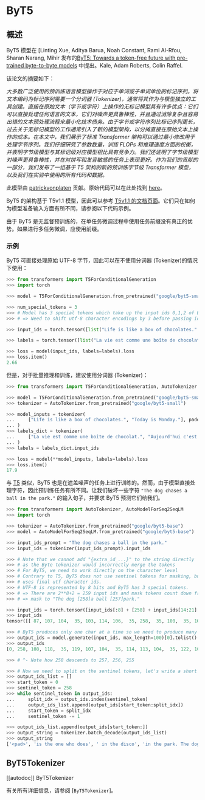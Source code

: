 <!--版权所有 2021 年 The HuggingFace 团队。保留所有权利。
根据 Apache License，Version 2.0（“许可证”）授权；除非符合许可证，否则不得使用此文件。您可以在以下位置获取许可证的副本
http://www.apache.org/licenses/LICENSE-2.0
除非适用法律要求或书面同意，根据许可证分发的软件是按照“按原样”分发的基础，不附带任何形式的保证或条件。请参阅许可证以了解特定语言下的权限和限制。
⚠️请注意，此文件是 Markdown 格式，但包含特定于我们文档构建器（类似于 MDX）的语法，可能无法在您的 Markdown 查看器中正确呈现。
-->
# ByT5

## 概述

ByT5 模型在 [Linting Xue, Aditya Barua, Noah Constant, Rami Al-Rfou, Sharan Narang, Mihir 发布的[ByT5: Towards a token-free future with pre-trained byte-to-byte models](https://arxiv.org/abs/2105.13626) 中提出。Kale, Adam Roberts, Colin Raffel.

该论文的摘要如下：

*大多数广泛使用的预训练语言模型操作于对应于单词或子单词单位的标记序列。将文本编码为标记序列需要一个分词器 (Tokenizer)，通常将其作为与模型独立的工具创建。直接在原始文本（字节或字符）上操作的无标记模型具有许多优点：它们可以直接处理任何语言的文本，它们对噪声更具鲁棒性，并且通过消除复杂且容易出错的文本预处理流程来最小化技术债务。由于字节或字符序列比标记序列更长，过去关于无标记模型的工作通常引入了新的模型架构，以分摊直接在原始文本上操作的成本。在本文中，我们展示了标准 Transformer 架构可以通过最小修改用于处理字节序列。我们仔细研究了参数数量，训练 FLOPs 和推理速度方面的权衡，并表明字节级模型与其标记级对应模型相比具有竞争力。我们还证明了字节级模型对噪声更具鲁棒性，并在对拼写和发音敏感的任务上表现更好。作为我们的贡献的一部分，我们发布了一组基于 T5 架构的新的预训练字节级 Transformer 模型，以及我们在实验中使用的所有代码和数据。* 

此模型由 [patrickvonplaten](https://huggingface.co/patrickvonplaten) 贡献。原始代码可以在此处找到 [here](https://github.com/google-research/byt5)。

ByT5 的架构基于 T5v1.1 模型，因此可以参考 [T5v1.1 的文档页面](t5v1.1)。它们只在如何为模型准备输入方面有所不同，请参阅以下代码示例。

由于 ByT5 是无监督预训练的，在单任务微调过程中使用任务前缀没有真正的优势。如果进行多任务微调，应使用前缀。

### 示例

ByT5 可直接处理原始 UTF-8 字节，因此可以在不使用分词器 (Tokenizer)的情况下使用：

```python
>>> from transformers import T5ForConditionalGeneration
>>> import torch

>>> model = T5ForConditionalGeneration.from_pretrained("google/byt5-small")

>>> num_special_tokens = 3
>>> # Model has 3 special tokens which take up the input ids 0,1,2 of ByT5.
>>> # => Need to shift utf-8 character encodings by 3 before passing ids to model.

>>> input_ids = torch.tensor([list("Life is like a box of chocolates.".encode("utf-8"))]) + num_special_tokens

>>> labels = torch.tensor([list("La vie est comme une boîte de chocolat.".encode("utf-8"))]) + num_special_tokens

>>> loss = model(input_ids, labels=labels).loss
>>> loss.item()
2.66
```

但是，对于批量推理和训练，建议使用分词器 (Tokenizer)：
```python
>>> from transformers import T5ForConditionalGeneration, AutoTokenizer

>>> model = T5ForConditionalGeneration.from_pretrained("google/byt5-small")
>>> tokenizer = AutoTokenizer.from_pretrained("google/byt5-small")

>>> model_inputs = tokenizer(
...     ["Life is like a box of chocolates.", "Today is Monday."], padding="longest", return_tensors="pt"
... )
>>> labels_dict = tokenizer(
...     ["La vie est comme une boîte de chocolat.", "Aujourd'hui c'est lundi."], padding="longest", return_tensors="pt"
... )
>>> labels = labels_dict.input_ids

>>> loss = model(**model_inputs, labels=labels).loss
>>> loss.item()
17.9
```

与 [T5](t5) 类似，ByT5 也是在遮盖噪声的任务上进行训练的。然而，由于模型直接处理字符，因此预训练任务有所不同。让我们破坏一些字符 `"The dog chases a ball in the park."` 的输入句子，并要求 ByT5 预测它们给我们。
```python
>>> from transformers import AutoTokenizer, AutoModelForSeq2SeqLM
>>> import torch

>>> tokenizer = AutoTokenizer.from_pretrained("google/byt5-base")
>>> model = AutoModelForSeq2SeqLM.from_pretrained("google/byt5-base")

>>> input_ids_prompt = "The dog chases a ball in the park."
>>> input_ids = tokenizer(input_ids_prompt).input_ids

>>> # Note that we cannot add "{extra_id_...}" to the string directly
>>> # as the Byte tokenizer would incorrectly merge the tokens
>>> # For ByT5, we need to work directly on the character level
>>> # Contrary to T5, ByT5 does not use sentinel tokens for masking, but instead
>>> # uses final utf character ids.
>>> # UTF-8 is represented by 8 bits and ByT5 has 3 special tokens.
>>> # => There are 2**8+2 = 259 input ids and mask tokens count down from index 258.
>>> # => mask to "The dog [258]a ball [257]park."

>>> input_ids = torch.tensor([input_ids[:8] + [258] + input_ids[14:21] + [257] + input_ids[28:]])
>>> input_ids
tensor([[ 87, 107, 104,  35, 103, 114, 106,  35, 258,  35, 100,  35, 101, 100, 111, 111, 257,  35, 115, 100, 117, 110,  49,   1]])

>>> # ByT5 produces only one char at a time so we need to produce many more output characters here -> set `max_length=100`.
>>> output_ids = model.generate(input_ids, max_length=100)[0].tolist()
>>> output_ids
[0, 258, 108, 118,  35, 119, 107, 104,  35, 114, 113, 104,  35, 122, 107, 114,  35, 103, 114, 104, 118, 257,  35, 108, 113,  35, 119, 107, 104,  35, 103, 108, 118, 102, 114, 256, 108, 113,  35, 119, 107, 104, 35, 115, 100, 117, 110,  49,  35,  87, 107, 104,  35, 103, 114, 106, 35, 108, 118,  35, 119, 107, 104,  35, 114, 113, 104,  35, 122, 107, 114,  35, 103, 114, 104, 118,  35, 100,  35, 101, 100, 111, 111,  35, 108, 113, 255,  35, 108, 113,  35, 119, 107, 104,  35, 115, 100, 117, 110,  49]

>>> # ^- Note how 258 descends to 257, 256, 255

>>> # Now we need to split on the sentinel tokens, let's write a short loop for this
>>> output_ids_list = []
>>> start_token = 0
>>> sentinel_token = 258
>>> while sentinel_token in output_ids:
...     split_idx = output_ids.index(sentinel_token)
...     output_ids_list.append(output_ids[start_token:split_idx])
...     start_token = split_idx
...     sentinel_token -= 1

>>> output_ids_list.append(output_ids[start_token:])
>>> output_string = tokenizer.batch_decode(output_ids_list)
>>> output_string
['<pad>', 'is the one who does', ' in the disco', 'in the park. The dog is the one who does a ball in', ' in the park.']
```


## ByT5Tokenizer
[[autodoc]] ByT5Tokenizer

有关所有详细信息，请参阅 [`ByT5Tokenizer`]。